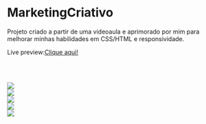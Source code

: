 # MarketingCriativo
Projeto criado a partir de uma videoaula e aprimorado por mim para melhorar minhas habilidades em CSS/HTML e responsividade.

Live preview:<a href="marketingdigitalprojeto.000webhostapp.com" targe="_blank">Clique aqui!</a>

<br><br>


<img src="https://i.imgur.com/yKNJV9m.png">
<br>
<img src="https://i.imgur.com/vT1KI5s.png">
<br>
<img src="https://i.imgur.com/61BXNBd.png">
<br>
<img src="https://i.imgur.com/VGrnOSp.png">
<br>
<img src="https://i.imgur.com/Y7JYFZR.png">

